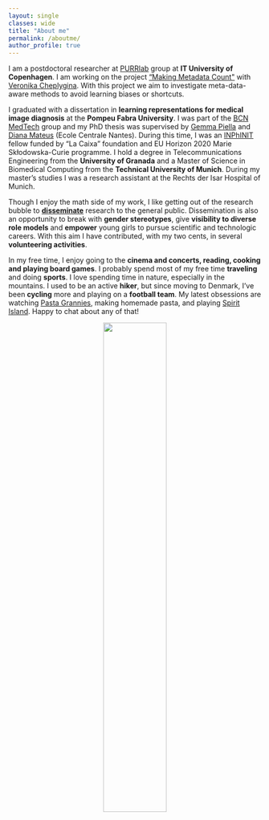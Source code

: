 ```yaml
---
layout: single
classes: wide
title: "About me"
permalink: /aboutme/
author_profile: true
---
```

I am a postdoctoral researcher at [PURRlab](https://purrlab.github.io/) group at **IT University of Copenhagen**. I am working on the project [“Making Metadata Count"](https://ameliajimenez.github.io/portfolio/portfolio-4) with [Veronika Cheplygina](https://veronikach.com/). With this project we aim to investigate meta-data-aware methods to avoid learning biases or shortcuts.

I graduated with a dissertation in **learning representations for medical image diagnosis** at the **Pompeu Fabra University**. I was part of the [BCN MedTech](https://www.upf.edu/web/bcn-medtech/) group and my PhD thesis was supervised by [Gemma Piella](https://www.upf.edu/web/simbiosys/entry/-/-/37215/adscripcion/gemma-piella) and [Diana Mateus](https://www.ls2n.fr/annuaire/Diana%20MATEUS/) (Ecole Centrale Nantes). During this time, I was an [INPhINIT](https://fundacionlacaixa.org/en/inphinit-doctoral-fellowships-call) fellow funded by “La Caixa” foundation and EU Horizon 2020 Marie Skłodowska-Curie programme. I hold a degree in Telecommunications Engineering from the **University of Granada** and a Master of Science in Biomedical Computing from the **Technical University of Munich**. During my master’s studies I was a research assistant at the Rechts der Isar Hospital of Munich.

Though I enjoy the math side of my work, I like getting out of the research bubble to **[disseminate](https://ameliajimenez.github.io/outreach/)** research to the general public. Dissemination is also an opportunity to break with **gender stereotypes**, give **visibility to diverse role models** and **empower** young girls to pursue scientific and technologic careers. With this aim I have contributed, with my two cents, in several **volunteering activities**.

In my free time, I enjoy going to the **cinema and concerts, reading, cooking and playing board games**. I probably spend most of my free time **traveling** and doing **sports**. I love spending time in nature, especially in the mountains. I used to be an active **hiker**, but since moving to Denmark, I’ve been **cycling** more and playing on a **football team**. My latest obsessions are watching [Pasta Grannies](https://www.youtube.com/@pastagrannies), making homemade pasta, and playing [Spirit Island](https://boardgamegeek.com/boardgame/162886/spirit-island). Happy to chat about any of that!

<p align="center"><img width="50%" src="../images/travessa-montseny.jpg"  /></p>
